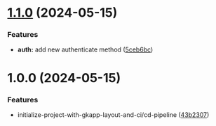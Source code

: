 # [1.1.0](https://github.com/gkodo/gkodo.github.io/compare/v1.0.0...v1.1.0) (2024-05-15)


### Features

* **auth:** add new authenticate method ([5ceb6bc](https://github.com/gkodo/gkodo.github.io/commit/5ceb6bc6ad07b3081985873309fdc0b5cde2907b))

# 1.0.0 (2024-05-15)


### Features

* initialize-project-with-gkapp-layout-and-ci/cd-pipeline ([43b2307](https://github.com/gkodo/gkodo.github.io/commit/43b2307c15c9c1e8a79bf0edf2c0a29d2b24d4e9))

